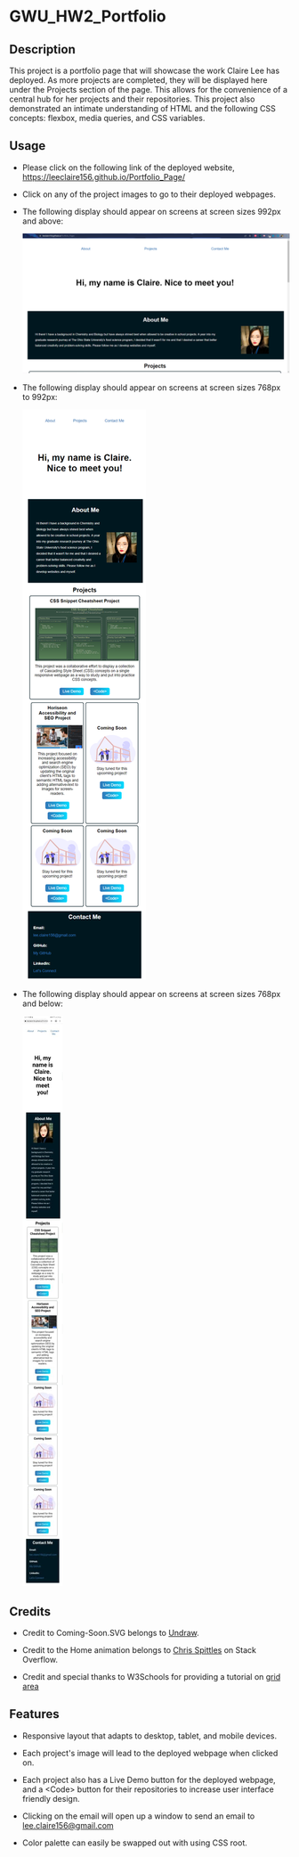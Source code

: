 # GWU_HW2_Portfolio

## Description
This project is a portfolio page that will showcase the work Claire Lee has deployed. As more projects are completed, they will be displayed here under the Projects section of the page. This allows for the convenience of a central hub for her projects and their repositories. This project also demonstrated an intimate understanding of HTML and the following CSS concepts: flexbox, media queries, and CSS variables.

## Usage

* Please click on the following link of the deployed website, https://leeclaire156.github.io/Portfolio_Page/

* Click on any of the project images to go to their deployed webpages.

* The following display should appear on screens at screen sizes 992px and above:

    ![On a desktop, the application displays four projects in one row following the first one.](./Assets/images/Portfolio-Page-Desktop.PNG)

* The following display should appear on screens at screen sizes 768px to 992px:

    ![On a tablet, the application displays four projects split between two rows following the first one](./Assets/images/Portfolio-Page-Tablet.png)


* The following display should appear on screens at screen sizes 768px and below:

    ![On a mobile device, the application displays four projects in one column and four rows following the first one](./Assets/images/Portfolio-Page-Mobile.jpg)


## Credits

* Credit to Coming-Soon.SVG belongs to [Undraw](https://undraw.co/search).

* Credit to the Home animation belongs to [Chris Spittles](https://stackoverflow.com/questions/6805482/css3-transition-animation-on-load) on Stack Overflow.

* Credit and special thanks to W3Schools for providing a tutorial on [grid area](https://www.w3schools.com/cssref/pr_grid-area.php)

## Features

* Responsive layout that adapts to desktop, tablet, and mobile devices.

* Each project's image will lead to the deployed webpage when clicked on.

* Each project also has a Live Demo button for the deployed webpage, and a &#60;Code&#62; button for their repositories to increase user interface friendly design.

* Clicking on the email will open up a window to send an email to lee.claire156@gmail.com

* Color palette can easily be swapped out with using CSS root.


